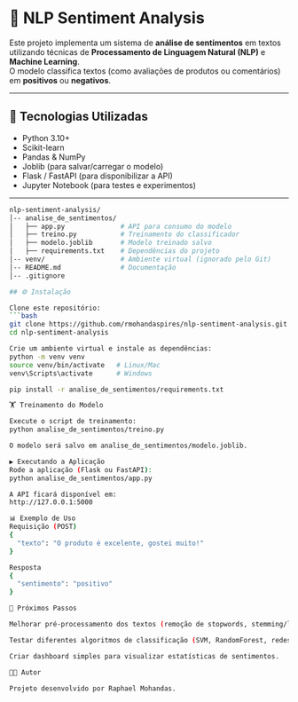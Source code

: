 # 📝 NLP Sentiment Analysis

Este projeto implementa um sistema de **análise de sentimentos** em textos utilizando técnicas de **Processamento de Linguagem Natural (NLP)** e **Machine Learning**.  
O modelo classifica textos (como avaliações de produtos ou comentários) em **positivos** ou **negativos**.

---

## 🚀 Tecnologias Utilizadas
- Python 3.10+
- Scikit-learn
- Pandas & NumPy
- Joblib (para salvar/carregar o modelo)
- Flask / FastAPI (para disponibilizar a API)
- Jupyter Notebook (para testes e experimentos)

---

```bash
nlp-sentiment-analysis/
│-- analise_de_sentimentos/
│   ├── app.py              # API para consumo do modelo
│   ├── treino.py           # Treinamento do classificador
│   ├── modelo.joblib       # Modelo treinado salvo
│   ├── requirements.txt    # Dependências do projeto
│-- venv/                   # Ambiente virtual (ignorado pelo Git)
│-- README.md               # Documentação
│-- .gitignore

## ⚙️ Instalação

Clone este repositório:
```bash
git clone https://github.com/rmohandaspires/nlp-sentiment-analysis.git
cd nlp-sentiment-analysis

Crie um ambiente virtual e instale as dependências:
python -m venv venv
source venv/bin/activate   # Linux/Mac
venv\Scripts\activate      # Windows

pip install -r analise_de_sentimentos/requirements.txt

🏋️ Treinamento do Modelo

Execute o script de treinamento:
python analise_de_sentimentos/treino.py

O modelo será salvo em analise_de_sentimentos/modelo.joblib.

▶️ Executando a Aplicação
Rode a aplicação (Flask ou FastAPI):
python analise_de_sentimentos/app.py

A API ficará disponível em:
http://127.0.0.1:5000

📊 Exemplo de Uso
Requisição (POST)
{
  "texto": "O produto é excelente, gostei muito!"
}

Resposta
{
  "sentimento": "positivo"
}

📌 Próximos Passos

Melhorar pré-processamento dos textos (remoção de stopwords, stemming/lemmatização).

Testar diferentes algoritmos de classificação (SVM, RandomForest, redes neurais).

Criar dashboard simples para visualizar estatísticas de sentimentos.

👨‍💻 Autor

Projeto desenvolvido por Raphael Mohandas.
